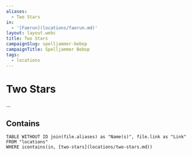 ```yaml
---
aliases:
  - Two Stars
in:
  - '[Faerun](locations/faerun.md)'
layout: layout.webc
title: Two Stars
campaignSlug: spelljammer-bebop
campaignTitle: Spelljammer Bebop
tags:
  - locations
---
```

# Two Stars

...

## Contains
```dataview
TABLE WITHOUT ID join(file.aliases) as "Name(s)", file.link as "Link"
FROM "locations"
WHERE icontains(in, [two-stars](locations/two-stars.md))
```
